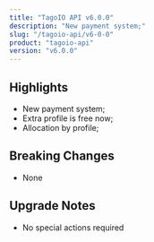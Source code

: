 ```yaml
---
title: "TagoIO API v6.0.0"
description: "New payment system;"
slug: "/tagoio-api/v6-0-0"
product: "tagoio-api"
version: "v6.0.0"
---
```


## Highlights

- New payment system;
- Extra profile is free now;
- Allocation by profile;

## Breaking Changes

- None

## Upgrade Notes

- No special actions required
